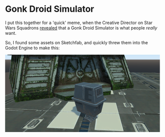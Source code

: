 # Gonk Droid Simulator
I put this together for a 'quick' meme, when the Creative Director on Star Wars Squadrons [revealed](https://twitter.com/tibermoon/status/1288325629172121600) that a Gonk Droid Simulator is what people *really* want.

So, I found some assets on Sketchfab, and quickly threw them into the Godot Engine to make this:

![Preview Screenshot](./Screenshot.png "Preview Screenshot")
